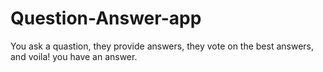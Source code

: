 # Question-Answer-app
You ask a quastion, they provide answers, they vote on the best answers, and voila! you have an answer.
